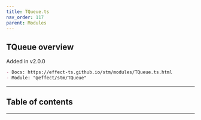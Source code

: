 ```yaml
---
title: TQueue.ts
nav_order: 117
parent: Modules
---
```


## TQueue overview

Added in v2.0.0

```md
- Docs: https://effect-ts.github.io/stm/modules/TQueue.ts.html
- Module: "@effect/stm/TQueue"
```

---

<h2 class="text-delta">Table of contents</h2>

---
